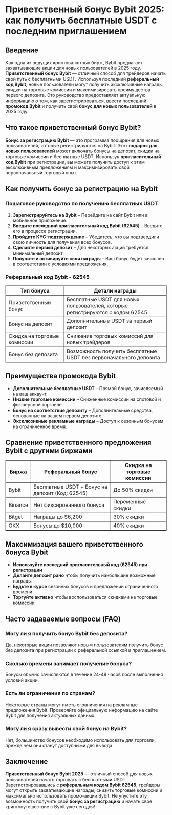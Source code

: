 <h1>Приветственный бонус Bybit 2025: как получить бесплатные USDT с последним приглашением</h1>

<h2>Введение</h2>
<p>Как одна из ведущих криптовалютных бирж, Bybit предлагает захватывающие акции для новых пользователей в 2025 году. <strong>Приветственный бонус Bybit</strong> — отличный способ для трейдеров начать свой путь с бесплатными USDT. Используя последний <strong>реферальный код Bybit</strong>, новые пользователи могут получить эксклюзивные награды, скидки на торговые комиссии и максимизировать преимущества первого депозита. Это руководство предоставляет актуальную информацию о том, как зарегистрироваться, ввести последний <strong>промокод Bybit</strong> и получить свой <strong>бонус для новых пользователей</strong> в 2025 году.</p>

<h2>Что такое приветственный бонус Bybit?</h2>
<p><strong>Бонус за регистрацию Bybit</strong> — это программа поощрения для новых пользователей, которые регистрируются на Bybit. Этот <strong>подарок для новых пользователей</strong> может включать бонусы на депозит, скидки на торговые комиссии и бесплатные USDT. Используя <strong>пригласительный код Bybit</strong> при регистрации, вы можете получить доступ к этим эксклюзивным предложениям и максимизировать свой первоначальный торговый опыт.</p>

<h2>Как получить бонус за регистрацию на Bybit</h2>
<h3>Пошаговое руководство по получению бесплатных USDT</h3>
<ol>
    <li><strong>Зарегистрируйтесь на Bybit</strong> – Перейдите на сайт Bybit или в мобильное приложение.</li>
    <li><strong>Введите последний пригласительный код Bybit (62545)</strong> – Введите его в процессе регистрации.</li>
    <li><strong>Пройдите KYC-подтверждение</strong> – Убедитесь, что вы подтвердили свою личность для получения всех бонусов.</li>
    <li><strong>Сделайте первый депозит</strong> – Для некоторых акций требуется минимальный депозит.</li>
    <li><strong>Получите и активируйте свои награды</strong> – Ваш бонус будет зачислен в соответствии с условиями предложения.</li>
</ol>

<h3>Реферальный код Bybit - 62545</h3>
<table border="1">
    <tr>
        <th>Тип бонуса</th>
        <th>Детали награды</th>
    </tr>
    <tr>
        <td>Приветственный бонус</td>
        <td>Бесплатные USDT для новых пользователей, которые регистрируются с кодом 62545</td>
    </tr>
    <tr>
        <td>Бонус на депозит</td>
        <td>Дополнительные USDT за первый депозит</td>
    </tr>
    <tr>
        <td>Скидка на торговые комиссии</td>
        <td>Снижение торговых комиссий для новых трейдеров</td>
    </tr>
    <tr>
        <td>Бонус без депозита</td>
        <td>Возможность получить бесплатные USDT без первоначального депозита</td>
    </tr>
</table>

<h2>Преимущества промокода Bybit</h2>
<ul>
    <li><strong>Дополнительные бесплатные USDT</strong> – Прямой бонус, зачисляемый на ваш аккаунт.</li>
    <li><strong>Низкие торговые комиссии</strong> – Сниженные комиссии на спотовой и фьючерсной торговле.</li>
    <li><strong>Бонус на соответствие депозиту</strong> – Дополнительные средства, основанные на вашем первом депозите.</li>
    <li><strong>Эксклюзивные рекламные награды</strong> – Доступ к сезонным бонусам на ограниченное время.</li>
</ul>

<h2>Сравнение приветственного предложения Bybit с другими биржами</h2>
<table border="1">
    <tr>
        <th>Биржа</th>
        <th>Реферальный бонус</th>
        <th>Скидка на торговые комиссии</th>
    </tr>
    <tr>
        <td>Bybit</td>
        <td>Бесплатные USDT + Бонус на депозит (Код: 62545)</td>
        <td>До 50% скидки</td>
    </tr>
    <tr>
        <td>Binance</td>
        <td>Нет фиксированного бонуса</td>
        <td>Переменные скидки</td>
    </tr>
    <tr>
        <td>Bitget</td>
        <td>Награды до $6,200</td>
        <td>30% скидки</td>
    </tr>
    <tr>
        <td>OKX</td>
        <td>Бонусы до $10,000</td>
        <td>40% скидки</td>
    </tr>
</table>

<h2>Максимизация вашего приветственного бонуса Bybit</h2>
<ul>
    <li><strong>Используйте последний пригласительный код (62545) при регистрации</strong></li>
    <li><strong>Делайте депозит рано</strong> чтобы получить наибольшие возможные награды</li>
    <li><strong>Будьте в курсе</strong> сезонных бонусов и предложений ограниченного времени</li>
    <li><strong>Торгуйте активно</strong> чтобы воспользоваться скидками на торговые комиссии</li>
</ul>

<h2>Часто задаваемые вопросы (FAQ)</h2>
<h3>Могу ли я получить бонус Bybit без депозита?</h3>
<p>Да, некоторые акции позволяют новым пользователям получить бонус без депозита при регистрации с реферальной ссылкой и приглашением.</p>

<h3>Сколько времени занимает получение бонуса?</h3>
<p>Бонусы обычно зачисляются в течение 24-48 часов после выполнения условий акции.</p>

<h3>Есть ли ограничения по странам?</h3>
<p>Некоторые страны могут иметь ограничения на рекламные предложения Bybit. Проверяйте официальную информацию на сайте Bybit для получения актуальных данных.</p>

<h3>Могу ли я сразу вывести свой бонус на Bybit?</h3>
<p>Нет, большинство бонусов необходимо использовать для торговли, прежде чем они станут доступными для вывода.</p>

<h2>Заключение</h2>
<p><strong>Приветственный бонус Bybit 2025</strong> — отличный способ для новых пользователей начать торговать с бесплатными USDT. Зарегистрировавшись с <strong>реферальным кодом Bybit 62545</strong>, трейдеры могут открыть захватывающие награды, снизить торговые комиссии и максимально использовать промо-акции Bybit. Не упустите эту возможность получить свой <strong>бонус за регистрацию</strong> и начать свое криптопутешествие с Bybit уже сегодня!</p>
</body>
</html>
